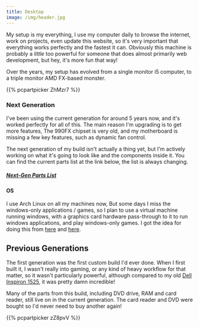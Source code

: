 ```yaml
---
title: Desktop
image: /img/header.jpg
---
```



My setup is my everything, I use my computer daily to browse the internet, work on projects, even update this website, so it's very important that everything works perfectly and the fastest it can. Obviously this machine is probably a _little_ too powerful for someone that does almost primarily web development, but hey, it's more fun that way!

Over the years, my setup has evolved from a single monitor i5 computer, to a triple monitor AMD FX-based monster.

{{% pcpartpicker ZhMzr7 %}}

### Next Generation

I've been using the current generation for around 5 years now, and it's worked perfectly for all of this. The main reason I'm upgrading is to get more features, The 990FX chipset is very old, and my motherboard is missing a few key features, such as dynamic fan control.

The next generation of my build isn't actually a thing yet, but I'm actively working on what it's going to look like and the components inside it. You can find the current parts list at the link below, the list is always changing.

##### [Next-Gen Parts List]()

#### OS
I use Arch Linux on all my machines now, But some days I miss the windows-only applications / games, so I plan to use a virtual machine running windows, with a graphics card hardware pass-through to it to run windows applications, and play windows-only games. I got the idea for doing this from [here](https://www.youtube.com/watch?v=16dbAUrtMX4) and [here](https://www.youtube.com/watch?v=aLeWg11ZBn0).

## Previous Generations

The first generation was the first custom build I'd ever done. When I first built it, I wasn't really into gaming, or any kind of heavy workflow for that matter, so it wasn't particularly powerful, although compared to my old [Dell Inspiron 1525](http://amzn.eu/44JQAYL), it was pretty damn incredible!

Many of the parts from this build, including DVD drive, RAM and card reader, still live on in the current generation. The card reader and DVD were bought so I'd never need to buy another again!

{{% pcpartpicker zZ8pvV %}}
